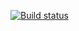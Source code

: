 [![Build status](https://ci.appveyor.com/api/projects/status/x9u260jjxxblyqjq?svg=true)](https://ci.appveyor.com/project/MihailOkatev/ajs-10-1)
